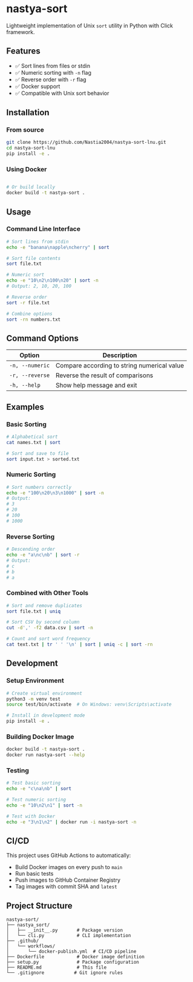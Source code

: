 # nastya-sort

Lightweight implementation of Unix `sort` utility in Python with Click framework.

## Features

- ✅ Sort lines from files or stdin
- ✅ Numeric sorting with `-n` flag
- ✅ Reverse order with `-r` flag
- ✅ Docker support
- ✅ Compatible with Unix sort behavior

## Installation

### From source

```bash
git clone https://github.com/Nastia2004/nastya-sort-lnu.git
cd nastya-sort-lnu
pip install -e .
```

### Using Docker

```bash

# Or build locally
docker build -t nastya-sort .
```

## Usage

### Command Line Interface

```bash
# Sort lines from stdin
echo -e "banana\napple\ncherry" | sort

# Sort file contents
sort file.txt

# Numeric sort
echo -e "10\n2\n100\n20" | sort -n
# Output: 2, 10, 20, 100

# Reverse order
sort -r file.txt

# Combine options
sort -rn numbers.txt
```

## Command Options

| Option | Description |
|--------|-------------|
| `-n, --numeric` | Compare according to string numerical value |
| `-r, --reverse` | Reverse the result of comparisons |
| `-h, --help` | Show help message and exit |

## Examples

### Basic Sorting

```bash
# Alphabetical sort
cat names.txt | sort

# Sort and save to file
sort input.txt > sorted.txt
```

### Numeric Sorting

```bash
# Sort numbers correctly
echo -e "100\n20\n3\n1000" | sort -n
# Output:
# 3
# 20
# 100
# 1000
```

### Reverse Sorting

```bash
# Descending order
echo -e "a\nc\nb" | sort -r
# Output:
# c
# b
# a
```

### Combined with Other Tools

```bash
# Sort and remove duplicates
sort file.txt | uniq

# Sort CSV by second column
cut -d',' -f2 data.csv | sort -n

# Count and sort word frequency
cat text.txt | tr ' ' '\n' | sort | uniq -c | sort -rn
```

## Development

### Setup Environment

```bash
# Create virtual environment
python3 -m venv test
source test/bin/activate  # On Windows: venv\Scripts\activate

# Install in development mode
pip install -e .
```

### Building Docker Image

```bash
docker build -t nastya-sort .
docker run nastya-sort --help
```

### Testing

```bash
# Test basic sorting
echo -e "c\na\nb" | sort

# Test numeric sorting
echo -e "10\n2\n1" | sort -n

# Test with Docker
echo -e "3\n1\n2" | docker run -i nastya-sort -n
```

## CI/CD

This project uses GitHub Actions to automatically:
- Build Docker images on every push to `main`
- Run basic tests
- Push images to GitHub Container Registry
- Tag images with commit SHA and `latest`

## Project Structure

```
nastya-sort/
├── nastya_sort/
│   ├── __init__.py       # Package version
│   └── cli.py            # CLI implementation
├── .github/
│   └── workflows/
│       └── docker-publish.yml  # CI/CD pipeline
├── Dockerfile            # Docker image definition
├── setup.py              # Package configuration
├── README.md             # This file
└── .gitignore           # Git ignore rules
```